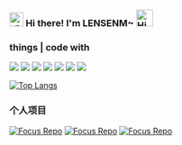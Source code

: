 
<div>
  <h3>
  <img src="https://media.giphy.com/media/hvRJCLFzcasrR4ia7z/giphy.gif" width="25" alt="手势">
  Hi there! I'm LENSENM~ 
  <img src="https://emojis.slackmojis.com/emojis/images/1588866973/8934/hellokittydance.gif?1588866973" alt="Hi" width="30" />
</h3>


<h3>things | code with</h3>

![](https://img.shields.io/badge/-Nodejs-43853d?style=flat-square&logo=Node.js&logoColor=white) ![](https://img.shields.io/badge/-JavaScript-e5cd0c?style=flat-square&logo=JavaScript&labelColor=f7df1e&logoColor=000) ![](https://img.shields.io/badge/-TypeScript-3178C6?style=flat-square&logo=TypeScript&logoColor=white&color=blue) ![](https://img.shields.io/badge/-Vue.js-29beb0?style=flat-square&logo=vue.js&labelColor=ffffff&color=4FC08D) ![](https://img.shields.io/badge/-React-29beb0?style=flat-square&logo=React&labelColor=ffffff&color=61DAFB) ![](https://img.shields.io/badge/-WebPack-1C78C0?style=flat-square&logo=WebPack&logoColor=white) ![](https://img.shields.io/badge/-MiniProgram-008000?style=flat-square&logo=WeChat&labelColor=fff&color=07C160)


[![Top Langs](https://github-readme-stats.vercel.app/api/top-langs/?username=LENSENM&theme=blueberry )](https://github.com/LENSENM/github-readme-stats)

<h3>个人项目</h3>

[![Focus Repo](https://github-readme-stats.vercel.app/api/pin/?username=LENSENM&repo=Arc&show_owner=true)](https://github.com/LENSENM/mock_redux_source_code)
[![Focus Repo](https://github-readme-stats.vercel.app/api/pin/?username=LENSENM&repo=Arc&show_owner=true)](https://github.com/LENSENM/vue_binding_source_codesource)
[![Focus Repo](https://github-readme-stats.vercel.app/api/pin/?username=LENSENM&repo=Arc&show_owner=true)](https://github.com/LENSENM/mock_redux_source_code)




</div>



   
